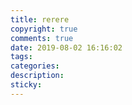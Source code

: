 ```yaml
---
title: rerere
copyright: true
comments: true
date: 2019-08-02 16:16:02
tags:
categories:
description:
sticky:
---
```

